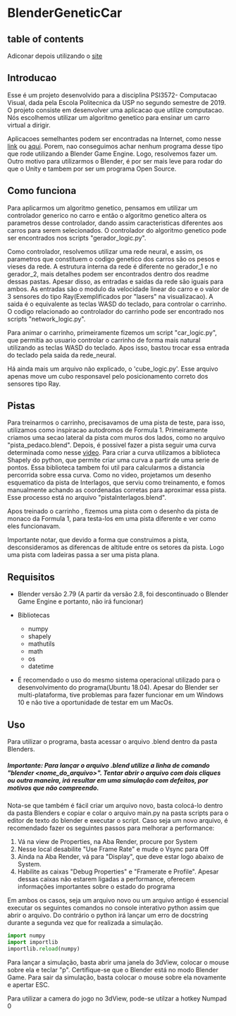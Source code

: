 # BlenderGeneticCar

## table of contents

Adiconar depois utilizando o [site](https://ecotrust-canada.github.io/markdown-toc/)

## Introducao

Esse é um projeto desenvolvido para a disciplina PSI3572- Computacao Visual, dada pela Escola Politecnica da USP no segundo semestre de 2019. O projeto consiste em desenvolver uma aplicacao que utilize computacao. Nós escolhemos utilizar um algoritmo genetico para ensinar um carro virtual a dirigir.

Aplicacoes semelhantes podem ser encontradas na Internet, como nesse [link](https://ashwinvaidya.com/blog/self-driving-car-using-genetic-algorithm-in-unity/) ou [aqui](https://www.youtube.com/watch?v=8V2sX9BhAW8&feature=emb_title). Porem, nao conseguimos achar nenhum programa desse tipo que rode utilizando a Blender Game Engine. Logo, resolvemos fazer um. Outro motivo para utilizarmos o Blender, é por ser mais leve para rodar do que o Unity e tambem por ser um programa Open Source.

## Como funciona
Para aplicarmos um algoritmo genetico, pensamos em utilizar um controlador generico no carro e então o algoritmo genetico altera os parametros desse controlador, dando assim caracteristicas diferentes aos carros para serem selecionados. O controlador do algoritmo genetico pode ser encontrados nos scripts "gerador_logic.py".

Como controlador, resolvemos utilizar uma rede neural, e assim, os parametros que constituem o codigo genetico dos carros são os pesos e vieses da rede. A estrutura interna da rede é diferente no gerador_1 e no gerador_2, mais detalhes podem ser encontrados dentro dos readme dessas pastas. Apesar disso, as entradas e saidas da rede são iguais para ambos. As entradas são o modulo da velocidade linear do carro e o valor de 3 sensores do tipo Ray(Exemplificados por "lasers" na visualizacao). A saida é o equivalente as teclas WASD do teclado, para controlar o carrinho. O codigo relacionado ao controlador do carrinho pode ser encontrado nos scripts "network_logic.py".

Para animar o carrinho, primeiramente fizemos um script "car_logic.py", que permitia ao usuario controlar o carrinho de forma mais natural utilizando as teclas WASD do teclado. Apos isso, bastou trocar essa entrada do teclado pela saida da rede_neural.

Há ainda mais um arquivo não explicado, o 'cube_logic.py'. Esse arquivo apenas move um cubo responsavel pelo posicionamento correto dos sensores tipo Ray.

## Pistas
Para treinarmos o carrinho, precisavamos de uma pista de teste, para isso, utilizamos como inspiracao autodromos de Formula 1. Primeiramente criamos uma secao lateral da pista com muros dos lados, como no arquivo "pista_pedaco.blend". Depois, é possivel fazer a pista seguir uma curva determinada como nesse [video](https://www.youtube.com/watch?v=SDLLbKvEeBY). Para criar a curva utilizamos a biblioteca Shapely do python, que permite criar uma curva a partir de uma serie de pontos. Essa biblioteca tambem foi util para calcularmos a distancia percorrida sobre essa curva. Como no video, projetamos um desenho esquematico da pista de Interlagos, que serviu como treinamento, e fomos manualmente achando as coordenadas corretas para aproximar essa pista. Esse processo está no arquivo "pistaInterlagos.blend".

Apos treinado o carrinho , fizemos uma pista com o desenho da pista de monaco da Formula 1, para testa-los em uma pista diferente e ver como eles funcionavam.

Importante notar, que devido a forma que construimos a pista, desconsideramos as diferencas de altitude entre os setores da pista. Logo uma pista com ladeiras passa a ser uma pista plana.

## Requisitos

* Blender versão 2.79 (A partir da versão 2.8, foi descontinuado o Blender Game Engine e portanto, não irá funcionar)
* Bibliotecas 
  * numpy
  * shapely
  * mathutils
  * math
  * os
  * datetime

* É recomendado o uso do mesmo sistema operacional utilizado para o desenvolvimento do programa(Ubuntu 18.04). Apesar do Blender ser multi-plataforma, tive problemas para fazer funcionar em um Windows 10 e não tive a oportunidade de testar em um MacOs.

## Uso

Para utilizar o programa, basta acessar o arquivo .blend dentro da pasta Blenders.

##### Importante: Para lançar o arquivo .blend utilize a linha de comando "blender <nome_do_arquivo>". Tentar abrir o arquivo com dois cliques ou outra maneira, irá resultar em uma simulação com defeitos, por motivos que não compreendo.

Nota-se que também é fácil criar um arquivo novo, basta colocá-lo dentro da pasta Blenders e copiar e colar o arquivo main.py na pasta scripts para o editor de texto do blender e executar o script. Caso seja um novo arquivo, é recomendado fazer os seguintes passos para melhorar a performance:

1. Vá na view de Properties, na Aba Render, procure por System
2. Nesse local desabilite "Use Frame Rate" e mude o Vsync para Off
3. Ainda na Aba Render, vá para "Display", que deve estar logo abaixo de System.
4. Habilite as caixas "Debug Properties" e "Framerate e Profile". Apesar dessas caixas não estarem ligadas a performance, oferecem informações importantes sobre o estado do programa

Em ambos os casos, seja um arquivo novo ou um arquivo antigo é essencial executar os seguintes comandos no console interativo python assim que abrir o arquivo. Do contrário o python irá lançar um erro de docstring durante a segunda vez que for realizada a simulação.

``` python
import numpy
import importlib
importlib.reload(numpy)
```

Para lançar a simulação, basta abrir uma janela do 3dView, colocar o mouse sobre ela e teclar "p". Certifique-se que o Blender está no modo Blender Game. Para sair da simulação, basta colocar o mouse sobre ela novamente e apertar ESC.

Para utilizar a camera do jogo no 3dView, pode-se utilzar a hotkey Numpad 0


